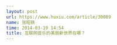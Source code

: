 ```yaml
---
layout: post
url: https://www.huxiu.com/article/30089
name: 张昭轶
time: 2014-03-19 14:54
title: 互联网音乐的美丽新世界在哪？
---
```

